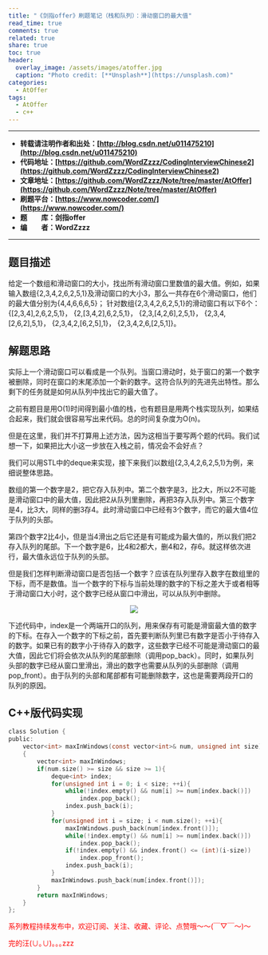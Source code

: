 ```yaml
---
title: "《剑指offer》刷题笔记（栈和队列）：滑动窗口的最大值"
read_time: true
comments: true
related: true
share: true
toc: true
header:
  overlay_image: /assets/images/atoffer.jpg
  caption: "Photo credit: [**Unsplash**](https://unsplash.com)"
categories:
  - AtOffer
tags:
  - AtOffer
  - c++
---
```


----------

- **转载请注明作者和出处：[http://blog.csdn.net/u011475210](http://blog.csdn.net/u011475210)**
- **代码地址：[https://github.com/WordZzzz/CodingInterviewChinese2](https://github.com/WordZzzz/CodingInterviewChinese2)**
- **文章地址：[https://github.com/WordZzzz/Note/tree/master/AtOffer](https://github.com/WordZzzz/Note/tree/master/AtOffer)**
- **刷题平台：[https://www.nowcoder.com/](https://www.nowcoder.com/)**
- **题&emsp;&emsp;库：剑指offer**
- **编&emsp;&emsp;者：WordZzzz**

----------

## 题目描述

给定一个数组和滑动窗口的大小，找出所有滑动窗口里数值的最大值。例如，如果输入数组{2,3,4,2,6,2,5,1}及滑动窗口的大小3，那么一共存在6个滑动窗口，他们的最大值分别为{4,4,6,6,6,5}； 针对数组{2,3,4,2,6,2,5,1}的滑动窗口有以下6个： {[2,3,4],2,6,2,5,1}， {2,[3,4,2],6,2,5,1}， {2,3,[4,2,6],2,5,1}， {2,3,4,[2,6,2],5,1}， {2,3,4,2,[6,2,5],1}， {2,3,4,2,6,[2,5,1]}。

## 解题思路

实际上一个滑动窗口可以看成是一个队列。当窗口滑动时，处于窗口的第一个数字被删除，同时在窗口的末尾添加一个新的数字。这符合队列的先进先出特性。那么剩下的任务就是如何从队列中找出它的最大值了。

之前有题目是用O(1)时间得到最小值的栈，也有题目是用两个栈实现队列，如果结合起来，我们就会很容易写出来代码。总的时间复杂度为O(n)。

但是在这里，我们并不打算用上述方法，因为这相当于要写两个题的代码。我们试想一下，如果把比大小这一步放在入栈之前，情况会不会好点？

我们可以用STL中的deque来实现，接下来我们以数组{2,3,4,2,6,2,5,1}为例，来细说整体思路。

数组的第一个数字是2，把它存入队列中。第二个数字是3，比2大，所以2不可能是滑动窗口中的最大值，因此把2从队列里删除，再把3存入队列中。第三个数字是4，比3大，同样的删3存4。此时滑动窗口中已经有3个数字，而它的最大值4位于队列的头部。

第四个数字2比4小，但是当4滑出之后它还是有可能成为最大值的，所以我们把2存入队列的尾部。下一个数字是6，比4和2都大，删4和2，存6。就这样依次进行，最大值永远位于队列的头部。

但是我们怎样判断滑动窗口是否包括一个数字？应该在队列里存入数字在数组里的下标，而不是数值。当一个数字的下标与当前处理的数字的下标之差大于或者相等于滑动窗口大小时，这个数字已经从窗口中滑出，可以从队列中删除。

<p></p>
<div align=center><img src="http://img.blog.csdn.net/20171226163637275?watermark/2/text/aHR0cDovL2Jsb2cuY3Nkbi5uZXQvdTAxMTQ3NTIxMA==/font/5a6L5L2T/fontsize/400/fill/I0JBQkFCMA==/dissolve/70/gravity/SouthEast"/></div>
<p></p>

下述代码中，index是一个两端开口的队列，用来保存有可能是滑窗最大值的数字的下标。在存入一个数字的下标之前，首先要判断队列里已有数字是否小于待存入的数字。如果已有的数字小于待存入的数字，这些数字已经不可能是滑动窗口的最大值，因此它们将会依次从队列的尾部删除（调用pop_back）。同时，如果队列头部的数字已经从窗口里滑出，滑出的数字也需要从队列的头部删除（调用pop_front）。由于队列的头部和尾部都有可能删除数字，这也是需要两段开口的队列的原因。

## C++版代码实现

```c
class Solution {
public:
    vector<int> maxInWindows(const vector<int>& num, unsigned int size)
    {
        vector<int> maxInWindows;
        if(num.size() >= size && size >= 1){
            deque<int> index;
            for(unsigned int i = 0; i < size; ++i){
                while(!index.empty() && num[i] >= num[index.back()])
                    index.pop_back();
                index.push_back(i);
            }
            for(unsigned int i = size; i < num.size(); ++i){
                maxInWindows.push_back(num[index.front()]);
                while(!index.empty() && num[i] >= num[index.back()])
                    index.pop_back();
                if(!index.empty() && index.front() <= (int)(i-size))
                    index.pop_front();
                index.push_back(i);
            }
            maxInWindows.push_back(num[index.front()]);
        }
        return maxInWindows;
    }
};
```

<span style="color: red">系列教程持续发布中，欢迎订阅、关注、收藏、评论、点赞哦～～(￣▽￣～)～</span>

<span style="color: red">完的汪(∪｡∪)｡｡｡zzz</span>